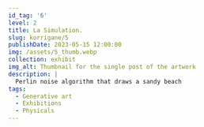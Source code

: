 ```yaml
---
id_tag: '6'
level: 2
title: La Simulation.
slug: korrigane/5
publishDate: 2023-05-15 12:00:00
img: /assets/5_thumb.webp
collection: exhibit
img_alt: Thumbnail for the single post of the artwork
description: |
  Perlin noise algorithm that draws a sandy beach
tags:
  - Generative art
  - Exhibitions
  - Physicals
---
```

